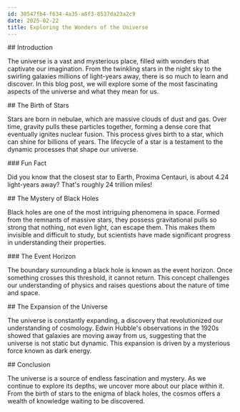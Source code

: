 ```yaml
---
id: 30547fb4-f634-4a35-a8f3-8537da23a2c9
date: 2025-02-22
title: Exploring the Wonders of the Universe
---
```

\## Introduction

The universe is a vast and mysterious place, filled with wonders that captivate our imagination. From the twinkling stars in the night sky to the swirling galaxies millions of light-years away, there is so much to learn and discover. In this blog post, we will explore some of the most fascinating aspects of the universe and what they mean for us.

\## The Birth of Stars

Stars are born in nebulae, which are massive clouds of dust and gas. Over time, gravity pulls these particles together, forming a dense core that eventually ignites nuclear fusion. This process gives birth to a star, which can shine for billions of years. The lifecycle of a star is a testament to the dynamic processes that shape our universe.

\### Fun Fact

Did you know that the closest star to Earth, Proxima Centauri, is about 4.24 light-years away? That's roughly 24 trillion miles!

\## The Mystery of Black Holes

Black holes are one of the most intriguing phenomena in space. Formed from the remnants of massive stars, they possess gravitational pulls so strong that nothing, not even light, can escape them. This makes them invisible and difficult to study, but scientists have made significant progress in understanding their properties.

\### The Event Horizon

The boundary surrounding a black hole is known as the event horizon. Once something crosses this threshold, it cannot return. This concept challenges our understanding of physics and raises questions about the nature of time and space.

\## The Expansion of the Universe

The universe is constantly expanding, a discovery that revolutionized our understanding of cosmology. Edwin Hubble's observations in the 1920s showed that galaxies are moving away from us, suggesting that the universe is not static but dynamic. This expansion is driven by a mysterious force known as dark energy.

\## Conclusion

The universe is a source of endless fascination and mystery. As we continue to explore its depths, we uncover more about our place within it. From the birth of stars to the enigma of black holes, the cosmos offers a wealth of knowledge waiting to be discovered.